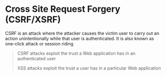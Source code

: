 # Cross Site Request Forgery (CSRF/XSRF)

CSRF is an attack where the attacker causes the victim user to carry out an action unintentionally while that user is authenticated.
It is also known as one-click attack or session riding


> CSRF attacks exploit the trust a Web application has in an authenticated user
>
> XSS attacks exploit the trust a user has in a particular Web application
